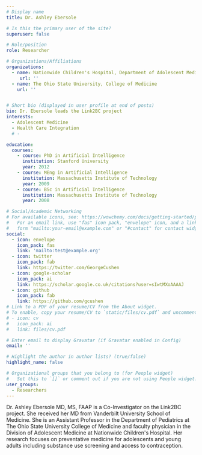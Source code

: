 ```yaml
---
# Display name
title: Dr. Ashley Ebersole

# Is this the primary user of the site?
superuser: false

# Role/position
role: Researcher

# Organizations/Affiliations
organizations:
  - name: Nationwide Children's Hospital, Department of Adolescent Medicine
     url: ''
  - name: The Ohio State University, College of Medicine
    url: ''


# Short bio (displayed in user profile at end of posts)
bio: Dr. Ebersole leads the Link2BC project
interests:
  - Adolescent Medicine
  - Health Care Integration 
  # - 

education:
  courses:
    - course: PhD in Artificial Intelligence
      institution: Stanford University
      year: 2012
    - course: MEng in Artificial Intelligence
      institution: Massachusetts Institute of Technology
      year: 2009
    - course: BSc in Artificial Intelligence
      institution: Massachusetts Institute of Technology
      year: 2008

# Social/Academic Networking
# For available icons, see: https://wowchemy.com/docs/getting-started/page-builder/#icons
#   For an email link, use "fas" icon pack, "envelope" icon, and a link in the
#   form "mailto:your-email@example.com" or "#contact" for contact widget.
social:
  - icon: envelope
    icon_pack: fas
    link: 'mailto:test@example.org'
  - icon: twitter
    icon_pack: fab
    link: https://twitter.com/GeorgeCushen
  - icon: google-scholar
    icon_pack: ai
    link: https://scholar.google.co.uk/citations?user=sIwtMXoAAAAJ
  - icon: github
    icon_pack: fab
    link: https://github.com/gcushen
# Link to a PDF of your resume/CV from the About widget.
# To enable, copy your resume/CV to `static/files/cv.pdf` and uncomment the lines below.
# - icon: cv
#   icon_pack: ai
#   link: files/cv.pdf

# Enter email to display Gravatar (if Gravatar enabled in Config)
email: ''

# Highlight the author in author lists? (true/false)
highlight_name: false

# Organizational groups that you belong to (for People widget)
#   Set this to `[]` or comment out if you are not using People widget.
user_groups:
  - Researchers
---
```


Dr. Ashley Ebersole MD, MS, FAAP is a Co-Investigator on the Link2BC project. She received her MD from Vanderbilt University School of Medicine. She is an Assistant Professor in the Department of Pediatrics at The Ohio State University College of Medicine and faculty physician in the Division of Adolescent Medicine at Nationwide Children's Hospital. Her research focuses on preventative medicine for adolescents and young adults including substance use screening and access to contraception.